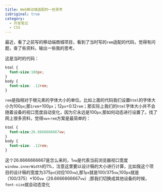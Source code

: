 ```yaml
---
title: Web移动端适配的一些思考 
isOriginal: true
category:
  - 开发笔记
  - CSS
---
```


最近，看了之前写的移动端商城项目，看到了当时写的`rem`适配的代码，觉得有问题，查了些资料，输出一些我的思考。

这是当时的代码：

```css
html {
  font-size:100px;
}
body {
  font-size: .12rem;
}
```

`rem`是指相对于根元素的字体大小的单位。比如上面的代码我们设置`html`的字体大小为100`px`;那`1rem`=100`px`；12`px`=0.12`rem`；那实际上我们的`html`字体大小并不会随着设备的视口宽度自动变化，因为它永远是100`px`;那如何动态进行设置了。找了网上很多资料，觉得`vw`+`rem`方案是最简单的：

```css
html {
  font-size:26.6666666667vw;
}
body {
  font-size: .12rem;
}
```

这个26.6666666667是怎么来的，1`vw`是代表当前浏览器视口宽度`window.innerWidth`的1%，注意这里要以设计稿的大小进行计算，比如我这个项目的设计稿的宽度为375`px`(对应100`vw`),那1`px`就是100/375`vw`,100`px`就是（100/375）*100`vw`（26.6666666667`vw`）;那我们切换成其他设备的时候，`font-size`就会动态变化
